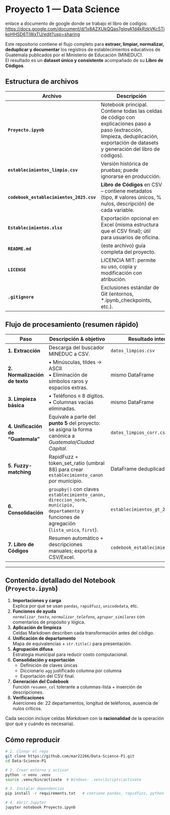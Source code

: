 # Proyecto 1 — Data Science

enlace a documento de google donde se trabajo el libro de codigos: https://docs.google.com/document/d/1x8AZXUkQQas7glqyA1d4kRzkVKc5TikoHHSD6TIWxTU/edit?usp=sharing

Este repositorio contiene el flujo completo para **extraer, limpiar, normalizar, deduplicar y documentar** los registros de establecimientos educativos de Guatemala publicados por el Ministerio de Educación (MINEDUC).  
El resultado es un **dataset único y consistente** acompañado de su **Libro de Códigos**.

## Estructura de archivos

| Archivo                                  | Descripción                                                                                                                                                                             |
| ---------------------------------------- | --------------------------------------------------------------------------------------------------------------------------------------------------------------------------------------- |
| **`Proyecto.ipynb`**                     | Notebook principal. Contiene todas las celdas de código con explicaciones paso a paso (extracción, limpieza, deduplicación, exportación de datasets y generación del libro de códigos). |
| **`establecimientos_limpio.csv`**        | Versión histórica de pruebas; puede ignorarse en producción.                                                                                                                            |
| **`codebook_establecimientos_2025.csv`** | **Libro de Códigos** en CSV – contiene metadatos (tipo, # valores únicos, % nulos, descripción) de cada variable.                                                                       |
| **`Establecimientos.xlsx`**              | Exportación opcional en Excel (misma estructura que el CSV final); útil para usuarios de oficina.                                                                                       |
| **`README.md`**                          | (este archivo) guía completa del proyecto.                                                                                                                                              |
| **`LICENSE`**                            | LICENCIA MIT: permite su uso, copia y modificación con atribución.                                                                                                                      |
| **`.gitignore`**                         | Exclusiones estándar de Git (entornos, \*.ipynb_checkpoints, etc.).                                                                                                                     |

## Flujo de procesamiento (resumen rápido)

| Paso                              | Descripción & objetivo                                                                                                                      | Resultado intermedio                 |
| --------------------------------- | ------------------------------------------------------------------------------------------------------------------------------------------- | ------------------------------------ |
| **1. Extracción**                 | Descarga del buscador MINEDUC a CSV.                                                                                                        | `datos_limpios.csv`                  |
| **2. Normalización de texto**     | • Minúsculas, tildes → ASCII<br>• Eliminación de símbolos raros y espacios extras.                                                          | mismo DataFrame                      |
| **3. Limpieza básica**            | • Teléfonos ≡ 8 dígitos.<br>• Columnas vacías eliminadas.                                                                                   | mismo DataFrame                      |
| **4. Unificación de “Guatemala”** | Equivale a parte del **punto 5** del proyecto: se asigna la forma canónica a _Guatemala_/_Ciudad Capital_.                                  | `datos_limpios_corr.csv`             |
| **5. Fuzzy-matching**             | RapidFuzz + token_set_ratio (umbral 88) para crear `establecimiento_canon` por municipio.                                                   | DataFrame deduplicado                |
| **6. Consolidación**              | `groupby()` con claves `establecimiento_canon, direccion_norm, municipio, departamento` y funciones de agregación (`lista_unica`, `first`). | `establecimientos_gt_2025.csv`       |
| **7. Libro de Códigos**           | Resumen automático + descripciones manuales; exporta a CSV/Excel.                                                                           | `codebook_establecimientos_2025.csv` |

---

## Contenido detallado del Notebook (`Proyecto.ipynb`)

1. **Importaciones y carga**  
   Explica por qué se usan `pandas`, `rapidfuzz`, `unicodedata`, etc.
2. **Funciones de ayuda**  
   _`normalizar_texto`_, _`normalizar_telefono`_, _`agrupar_similares`_ con comentarios de propósito y lógica.
3. **Aplicación de limpieza**  
   Celdas Markdown describen cada transformación antes del código.
4. **Unificación de departamento**  
   Mapa de equivalencias + `str.title()` para presentación.
5. **Agrupación difusa**  
   Estrategia municipal para reducir costo computacional.
6. **Consolidación y exportación**
   - Definición de claves únicas
   - Diccionario `agg` justificado columna por columna
   - Exportación del CSV final.
7. **Generación del Codebook**  
   Función `resumen_col` tolerante a columnas-lista + inserción de descripciones.
8. **Verificaciones**  
   Aserciones de: 22 departamentos, longitud de teléfonos, ausencia de nulos críticos.

Cada sección incluye celdas _Markdown_ con la **racionalidad** de la operación (por qué y cuándo es necesaria).

## Cómo reproducir

```bash
# 1. Clonar el repo
git clone https://github.com/mar22266/Data-Science-P1.git
cd Data-Science-P1

# 2. Crear entorno y activar
python -m venv .venv
source .venv/bin/activate  # Windows: .venv\Scripts\activate

# 3. Instalar dependencias
pip install -r requirements.txt   # contiene pandas, rapidfuzz, python-docx, jupyter

# 4. Abrir Jupyter
jupyter notebook Proyecto.ipynb
```
